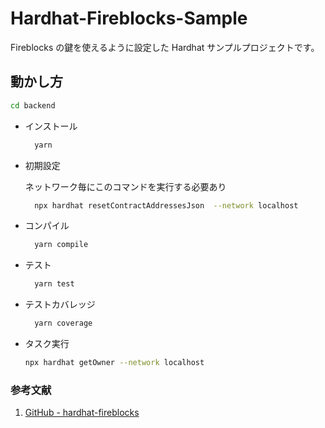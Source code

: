 # Hardhat-Fireblocks-Sample

Fireblocks の鍵を使えるように設定した Hardhat サンプルプロジェクトです。

## 動かし方

```bash
cd backend
```

- インストール

  ```bash
    yarn
  ```

- 初期設定

  ネットワーク毎にこのコマンドを実行する必要あり

  ```bash
    npx hardhat resetContractAddressesJson  --network localhost
  ```

- コンパイル

  ```bash
    yarn compile
  ```

- テスト

  ```bash
    yarn test
  ```

- テストカバレッジ

  ```bash
    yarn coverage
  ```

- タスク実行

  ```bash
  npx hardhat getOwner --network localhost
  ```

### 参考文献

1. [GitHub - hardhat-fireblocks](https://github.com/fireblocks/hardhat-fireblocks)
